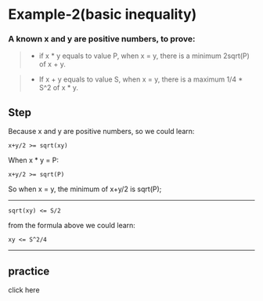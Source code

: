 # Example-2(basic inequality)

### A known x and y are positive numbers, to prove:

> - if x * y equals to value P, when x = y, there is a minimum 2sqrt(P) of x + y.

> - If x + y equals to value S, when x = y, there is a maximum 1/4 * S^2 of x * y.

## Step

Because x and y are positive numbers, so we could learn:

```x+y/2 >= sqrt(xy)```

When x * y = P:

```x+y/2 >= sqrt(P)```

So when x = y, the minimum of x+y/2 is sqrt(P);

----

```sqrt(xy) <= S/2```

from the formula above we could learn:

```xy <= S^2/4```

----

## practice

click here

